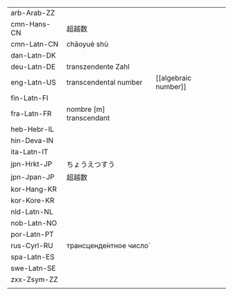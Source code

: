 | | | |
|-|-|-|
| arb-Arab-ZZ |  |  |
| cmn-Hans-CN | 超越数 |  |
| cmn-Latn-CN | chāoyuè shù |  |
| dan-Latn-DK |  |  |
| deu-Latn-DE | transzendente Zahl |  |
| eng-Latn-US | transcendental number | [[algebraic number]] |
| fin-Latn-FI |  |  |
| fra-Latn-FR | nombre [m] transcendant |  |
| heb-Hebr-IL |  |  |
| hin-Deva-IN |  |  |
| ita-Latn-IT |  |  |
| jpn-Hrkt-JP | ちょうえつすう |  |
| jpn-Jpan-JP | 超越数 |  |
| kor-Hang-KR |  |  |
| kor-Kore-KR |  |  |
| nld-Latn-NL |  |  |
| nob-Latn-NO |  |  |
| por-Latn-PT |  |  |
| rus-Cyrl-RU | трансценде́нтное число́ |  |
| spa-Latn-ES |  |  |
| swe-Latn-SE |  |  |
| zxx-Zsym-ZZ |  |  |
|  |  |  |